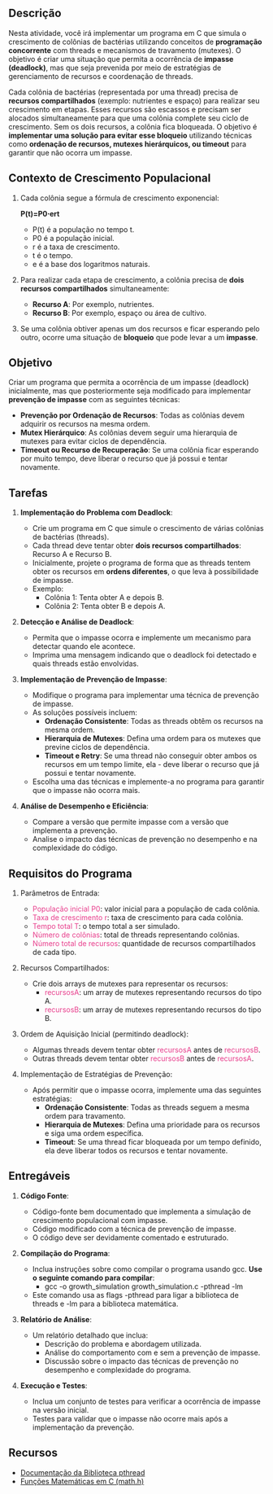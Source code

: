 <style>
    .pink {
        color: #e83e8c;
    }
</style>

## Descrição
Nesta atividade, você irá implementar um programa em C que simula o crescimento de colônias de bactérias utilizando conceitos de **programação concorrente** com threads e mecanismos de travamento (mutexes). O objetivo é criar uma situação que permita a ocorrência de **impasse (deadlock)**, mas que seja prevenida por meio de estratégias de gerenciamento de recursos e coordenação de threads.

Cada colônia de bactérias (representada por uma thread) precisa de **recursos compartilhados** (exemplo: nutrientes e espaço) para realizar seu crescimento em etapas. Esses recursos são escassos e precisam ser alocados simultaneamente para que uma colônia complete seu ciclo de crescimento. Sem os dois recursos, a colônia fica bloqueada. O objetivo é **implementar uma solução para evitar esse bloqueio** utilizando técnicas como **ordenação de recursos, mutexes hierárquicos, ou timeout** para garantir que não ocorra um impasse.

## Contexto de Crescimento Populacional
1. Cada colônia segue a fórmula de crescimento exponencial:
 
    **P(t)=P0​⋅ert**
    - P(t) é a população no tempo t.
    - P0​ é a população inicial.
    - r é a taxa de crescimento.
    - t é o tempo.
    - e é a base dos logaritmos naturais.

3. Para realizar cada etapa de crescimento, a colônia precisa de **dois recursos compartilhados** simultaneamente:
    - **Recurso A**: Por exemplo, nutrientes.
    - **Recurso B**: Por exemplo, espaço ou área de cultivo.

4. Se uma colônia obtiver apenas um dos recursos e ficar esperando pelo outro, ocorre uma situação de **bloqueio** que pode levar a um **impasse**.

## Objetivo
Criar um programa que permita a ocorrência de um impasse (deadlock) inicialmente, mas que posteriormente seja modificado para implementar **prevenção de impasse** com as seguintes técnicas:

- **Prevenção por Ordenação de Recursos**: Todas as colônias devem adquirir os recursos na mesma ordem.
- **Mutex Hierárquico**: As colônias devem seguir uma hierarquia de mutexes para evitar ciclos de dependência.
- **Timeout ou Recurso de Recuperação**: Se uma colônia ficar esperando por muito tempo, deve liberar o recurso que já possui e tentar novamente.

## Tarefas
1. **Implementação do Problema com Deadlock**:
    - Crie um programa em C que simule o crescimento de várias colônias de bactérias (threads).
    - Cada thread deve tentar obter **dois recursos compartilhados**: Recurso A e Recurso B.
    - Inicialmente, projete o programa de forma que as threads tentem obter os recursos em **ordens diferentes**, o que leva à possibilidade de impasse.
    - Exemplo:
        - Colônia 1: Tenta obter A e depois B.
        - Colônia 2: Tenta obter B e depois A.

2. **Detecção e Análise de Deadlock**:
    - Permita que o impasse ocorra e implemente um mecanismo para detectar quando ele acontece.
    - Imprima uma mensagem indicando que o deadlock foi detectado e quais threads estão envolvidas.

3. **Implementação de Prevenção de Impasse**:
    - Modifique o programa para implementar uma técnica de prevenção de impasse.
    - As soluções possíveis incluem:
        - **Ordenação Consistente**: Todas as threads obtêm os recursos na mesma ordem.
        - **Hierarquia de Mutexes**: Defina uma ordem para os mutexes que previne ciclos de dependência.
        - **Timeout e Retry**: Se uma thread não conseguir obter ambos os recursos em um tempo limite, ela - deve liberar o recurso que já possui e tentar novamente.
    - Escolha uma das técnicas e implemente-a no programa para garantir que o impasse não ocorra mais.

4. **Análise de Desempenho e Eficiência**:
    - Compare a versão que permite impasse com a versão que implementa a prevenção.
    - Analise o impacto das técnicas de prevenção no desempenho e na complexidade do código.

## Requisitos do Programa

1. Parâmetros de Entrada:
    - <span class="pink" >População inicial P0</span>: valor inicial para a população de cada colônia.
    - <span class="pink" >Taxa de crescimento r</span>: taxa de crescimento para cada colônia.
    - <span class="pink" >Tempo total T</span>: o tempo total a ser simulado.
    - <span class="pink" >Número de colônias</span>: total de threads representando colônias.
    - <span class="pink" >Número total de recursos</span>: quantidade de recursos compartilhados de cada tipo.

2. Recursos Compartilhados:
    - Crie dois arrays de mutexes para representar os recursos:
        - <span class="pink" >recursosA</span>: um array de mutexes representando recursos do tipo A.
        - <span class="pink" >recursosB</span>: um array de mutexes representando recursos do tipo B.

3. Ordem de Aquisição Inicial (permitindo deadlock):
    - Algumas threads devem tentar obter <span class="pink" >recursosA</span> antes de <span class="pink" >recursosB</span>.
    - Outras threads devem tentar obter <span class="pink" >recursosB</span> antes de <span class="pink" >recursosA</span>.

4. Implementação de Estratégias de Prevenção:
    - Após permitir que o impasse ocorra, implemente uma das seguintes estratégias:
        - **Ordenação Consistente**: Todas as threads seguem a mesma ordem para travamento.
        - **Hierarquia de Mutexes**: Defina uma prioridade para os recursos e siga uma ordem específica.
        - **Timeout**: Se uma thread ficar bloqueada por um tempo definido, ela deve liberar todos os recursos e tentar novamente.

## Entregáveis

1. **Código Fonte**:
    - Código-fonte bem documentado que implementa a simulação de crescimento populacional com impasse.
    - Código modificado com a técnica de prevenção de impasse.
    - O código deve ser devidamente comentado e estruturado.

2. **Compilação do Programa**:

    - Inclua instruções sobre como compilar o programa usando gcc. **Use o seguinte comando para compilar**:
        - gcc -o growth_simulation growth_simulation.c -pthread -lm
    - Este comando usa as flags -pthread para ligar a biblioteca de threads e -lm para a biblioteca matemática.

3. **Relatório de Análise**:
    - Um relatório detalhado que inclua:
        - Descrição do problema e abordagem utilizada.
        - Análise do comportamento com e sem a prevenção de impasse.
        - Discussão sobre o impacto das técnicas de prevenção no desempenho e complexidade do programa.

4. **Execução e Testes**:
    - Inclua um conjunto de testes para verificar a ocorrência de impasse na versão inicial.
    - Testes para validar que o impasse não ocorre mais após a implementação da prevenção.

## Recursos
- [Documentação da Biblioteca pthread](https://www.cs.cmu.edu/afs/cs/academic/class/15492-f07/www/pthreads.html)
- [Funções Matemáticas em C (math.h)](https://cplusplus.com/reference/cmath/)